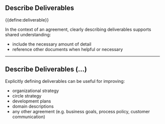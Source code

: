 ## Describe Deliverables

{{define:deliverable}}

In the context of an agreement, clearly describing deliverables supports shared understanding:

-   include the necessary amount of detail
-   reference other documents when helpful or necessary

---

## Describe Deliverables (…)

Explicitly defining deliverables can be useful for improving: 

-   organizational strategy
-   circle strategy
-   development plans
-   domain descriptions
-   any other agreement (e.g. business goals, process policy, customer communication)
